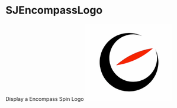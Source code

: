 # SJEncompassLogo
Display a Encompass Spin Logo
<img src='https://github.com/SwordJason/SJEncompassLogo/blob/master/EncompassLogoAnimation.gif' />
